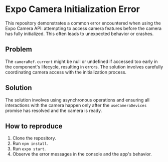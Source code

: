 # Expo Camera Initialization Error

This repository demonstrates a common error encountered when using the Expo Camera API: attempting to access camera features before the camera has fully initialized.  This often leads to unexpected behavior or crashes.

## Problem

The `cameraRef.current` might be null or undefined if accessed too early in the component's lifecycle, resulting in errors.  The solution involves carefully coordinating camera access with the initialization process.

## Solution

The solution involves using asynchronous operations and ensuring all interactions with the camera happen only after the `useCameraDevices` promise has resolved and the camera is ready.

## How to reproduce

1. Clone the repository.
2. Run `npm install`.
3. Run `expo start`.
4. Observe the error messages in the console and the app's behavior.